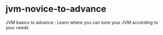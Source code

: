 # jvm-novice-to-advance
JVM basics to advance : Learn where you can tune your JVM according to your needs
